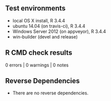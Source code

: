 ## Test environments
* local OS X install, R 3.4.4
* ubuntu 14.04 (on travis-ci), R 3.4.4
* Windows Server 2012 (on appveyor), R 3.4.4
* win-builder (devel and release)

## R CMD check results
0 errors | 0 warnings | 0 notes

## Reverse Dependencies 
* There are no reverse dependencies.




